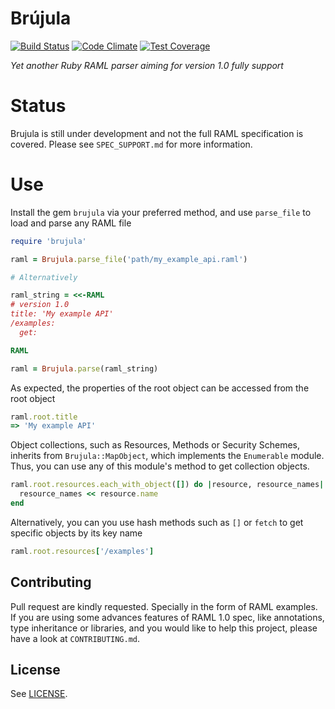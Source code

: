 Brújula
========

[![Build Status](https://travis-ci.org/nogates/brujula.svg?branch=master)](https://travis-ci.org/nogates/brujula)
[![Code Climate](https://codeclimate.com/github/nogates/brujula/badges/gpa.svg)](https://codeclimate.com/github/nogates/brujula)
[![Test Coverage](https://codeclimate.com/github/nogates/brujula/badges/coverage.svg)](https://codeclimate.com/github/nogates/brujula/coverage)

_Yet another Ruby RAML parser aiming for version 1.0 fully support_

# Status

Brujula is still under development and not the full RAML specification is covered. Please see `SPEC_SUPPORT.md` for more information.

# Use

Install the gem `brujula` via your preferred method, and use `parse_file` to load and parse any RAML file

```ruby
require 'brujula'

raml = Brujula.parse_file('path/my_example_api.raml')

# Alternatively

raml_string = <<-RAML
# version 1.0
title: 'My example API'
/examples:
  get:

RAML

raml = Brujula.parse(raml_string)
```

As expected, the properties of the root object can be accessed from the root object

```ruby
raml.root.title
=> 'My example API'
```

Object collections, such as Resources, Methods or Security Schemes, inherits from `Brujula::MapObject`, which implements the `Enumerable` module. Thus, you can use any of this module's method to get collection objects.

```ruby
raml.root.resources.each_with_object([]) do |resource, resource_names|
  resource_names << resource.name
end
```

Alternatively, you can you use hash methods such as `[]` or `fetch` to get specific objects by its key name

```ruby
raml.root.resources['/examples']
```


## Contributing

Pull request are kindly requested. Specially in the form of RAML examples. If you are using some advances features of RAML 1.0 spec, like annotations, type inheritance or libraries, and you would like to help this project, please have a look at `CONTRIBUTING.md`.

## License

See [LICENSE](https://raw.githubusercontent.com/lonelyplanet/brujula/master/LICENSE).
